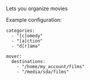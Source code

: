 Lets you organize movies

Example configuration:

    categories:
      - "[c]omedy"
      - "[a]ction"
      - "d[r]ama"

    mover:
      destinations:
        - "/home/my_account/films"
        - "/media/sda/films"
